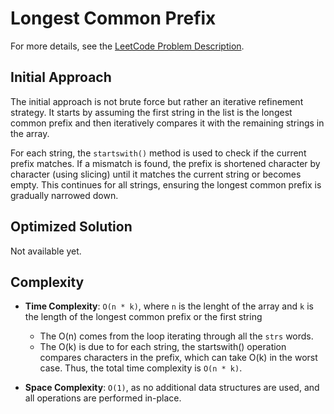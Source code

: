 # Longest Common Prefix

For more details, see the [LeetCode Problem Description](https://leetcode.com/problems/longest-common-prefix/description/).

## Initial Approach

The initial approach is not brute force but rather an iterative refinement strategy. It starts by assuming the first string in the list is the longest common prefix and then iteratively compares it with the remaining strings in the array.

For each string, the `startswith()` method is used to check if the current prefix matches. If a mismatch is found, the prefix is shortened character by character (using slicing) until it matches the current string or becomes empty. This continues for all strings, ensuring the longest common prefix is gradually narrowed down.

## Optimized Solution

Not available yet.

## Complexity

- **Time Complexity**: `O(n * k)`, where `n` is the lenght of the array and `k` is the length of the longest common prefix or the first string

  - The O(n) comes from the loop iterating through all the `strs` words.
  - The O(k) is due to for each string, the startswith() operation compares characters in the prefix, which can take O(k) in the worst case. Thus, the total time complexity is `O(n * k)`.

- **Space Complexity**: `O(1)`, as no additional data structures are used, and all operations are performed in-place.
